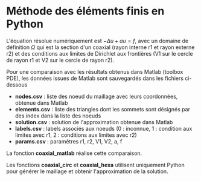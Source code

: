 # Méthode des éléments finis en Python

L'équation résolue numériquement est $-\Delta u+au=f$, avec un domaine de définition $\Omega$ qui est la section d'un coaxial (rayon interne r1 et rayon externe r2) et des conditions aux limites de Dirichlet aux frontières (V1 sur le cercle de rayon r1 et V2 sur le cercle de rayon r2).

Pour une comparaison avec les résultats obtenus dans Matlab (toolbox PDE), les données issues de Matlab sont sauvegardés dans les fichiers ci-dessous


*   **nodes.csv** : liste des noeud du maillage avec leurs coordonnées, obtenue dans Matlab
*   **elements.csv** : liste des triangles dont les sommets sont désignés par des index dans la liste des noeuds
*   **solution.csv** : solution de l'approximation obtenue dans Matlab
*   **labels.csv** : labels associés aux noeuds (0 : inconnue, 1 : condition aux limites avec r1, 2 : conditions aux limites avec r2)
*   **params.csv** : paramètres r1, r2, V1, V2, a, f

La fonction **coaxial_matlab** réalise cette comparaison.

Les fonctions **coaxial_circ** et **coaxial_hexa** utilisent uniquement Python pour générer le maillage et obtenir l'approximation de la solution.




